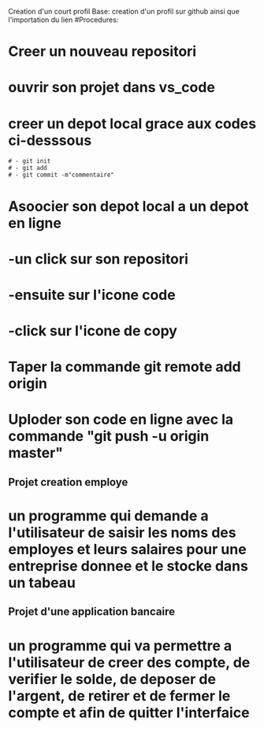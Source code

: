 Creation d'un court profil
Base: creation d'un profil sur github ainsi que l'importation du lien
#Procedures:
# Creer un nouveau repositori
# ouvrir son projet dans vs_code
# creer un depot local grace aux codes ci-desssous
    # - git init 
    # - git add
    # - git commit -m"commentaire"
# Asoocier son depot local a un depot en ligne
   # -un click sur son repositori
   # -ensuite sur l'icone code
   # -click sur l'icone de copy
# Taper la commande git remote add origin   
# Uploder son code en ligne avec la commande  "git push -u origin master"

## Projet creation employe
# un programme qui demande a l'utilisateur de saisir les noms des employes et leurs salaires pour une entreprise donnee et le stocke dans un tabeau

## Projet d'une application bancaire 
# un programme qui va permettre a l'utilisateur de creer des compte, de verifier le solde, de deposer de l'argent, de retirer et de fermer le compte et afin de quitter l'interfaice 
